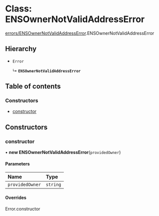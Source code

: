 # Class: ENSOwnerNotValidAddressError

[errors/ENSOwnerNotValidAddressError](../modules/errors_ENSOwnerNotValidAddressError.md).ENSOwnerNotValidAddressError

## Hierarchy

- `Error`

  ↳ **`ENSOwnerNotValidAddressError`**

## Table of contents

### Constructors

- [constructor](errors_ENSOwnerNotValidAddressError.ENSOwnerNotValidAddressError.md#constructor)

## Constructors

### constructor

• **new ENSOwnerNotValidAddressError**(`providedOwner`)

#### Parameters

| Name | Type |
| :------ | :------ |
| `providedOwner` | `string` |

#### Overrides

Error.constructor
